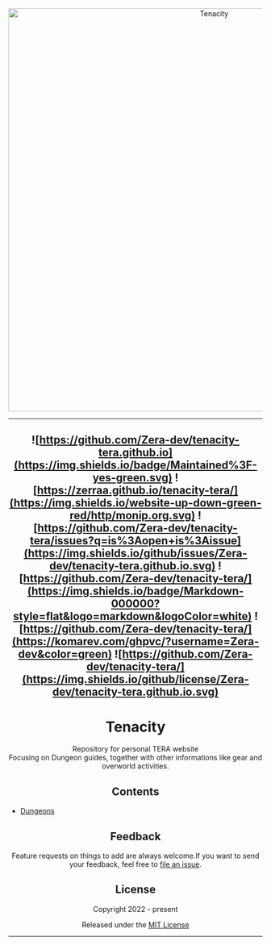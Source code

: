 <div align="center">
  <img src="https://i.imgur.com/y1Ii9IP.png" width="800" alt="Tenacity">

  
----
![https://github.com/Zera-dev/tenacity-tera.github.io](https://img.shields.io/badge/Maintained%3F-yes-green.svg) 
![https://zerraa.github.io/tenacity-tera/](https://img.shields.io/website-up-down-green-red/http/monip.org.svg)
![https://github.com/Zera-dev/tenacity-tera/issues?q=is%3Aopen+is%3Aissue](https://img.shields.io/github/issues/Zera-dev/tenacity-tera.github.io.svg)
![https://github.com/Zera-dev/tenacity-tera/](https://img.shields.io/badge/Markdown-000000?style=flat&logo=markdown&logoColor=white)
![https://github.com/Zera-dev/tenacity-tera/](https://komarev.com/ghpvc/?username=Zera-dev&color=green)
![https://github.com/Zera-dev/tenacity-tera/](https://img.shields.io/github/license/Zera-dev/tenacity-tera.github.io.svg)
----
#  Tenacity
<p>Repository for personal TERA website<br>
Focusing on Dungeon guides, together with other informations like gear and overworld activities.</p>


## Contents

  <div align="left">
    
  - [Dungeons](https://tenacity-tera.eu/dungeon-guide/)
 
  </div> 

## Feedback  
Feature requests on things to add are always welcome.If you want to send your feedback, feel free to [file an issue](https://github.com/Zera-dev/tenacity-tera/issues/new).
  
  
  
## License

Copyright 2022 - present

Released under the [MIT License](LICENSE)
***

</div>
